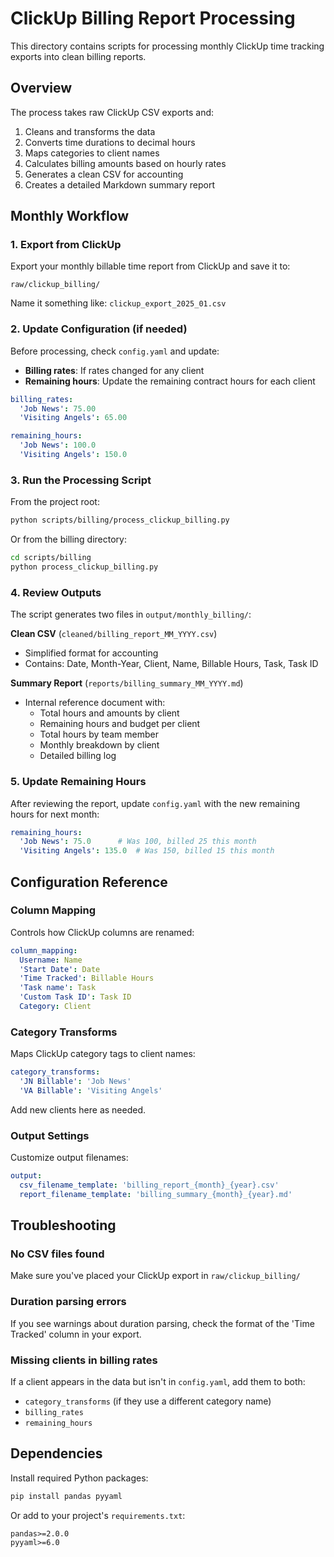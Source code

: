# ClickUp Billing Report Processing

This directory contains scripts for processing monthly ClickUp time tracking exports into clean billing reports.

## Overview

The process takes raw ClickUp CSV exports and:
1. Cleans and transforms the data
2. Converts time durations to decimal hours
3. Maps categories to client names
4. Calculates billing amounts based on hourly rates
5. Generates a clean CSV for accounting
6. Creates a detailed Markdown summary report

## Monthly Workflow

### 1. Export from ClickUp

Export your monthly billable time report from ClickUp and save it to:
```
raw/clickup_billing/
```

Name it something like: `clickup_export_2025_01.csv`

### 2. Update Configuration (if needed)

Before processing, check `config.yaml` and update:

- **Billing rates**: If rates changed for any client
- **Remaining hours**: Update the remaining contract hours for each client

```yaml
billing_rates:
  'Job News': 75.00
  'Visiting Angels': 65.00

remaining_hours:
  'Job News': 100.0
  'Visiting Angels': 150.0
```

### 3. Run the Processing Script

From the project root:
```bash
python scripts/billing/process_clickup_billing.py
```

Or from the billing directory:
```bash
cd scripts/billing
python process_clickup_billing.py
```

### 4. Review Outputs

The script generates two files in `output/monthly_billing/`:

**Clean CSV** (`cleaned/billing_report_MM_YYYY.csv`)
- Simplified format for accounting
- Contains: Date, Month-Year, Client, Name, Billable Hours, Task, Task ID

**Summary Report** (`reports/billing_summary_MM_YYYY.md`)
- Internal reference document with:
  - Total hours and amounts by client
  - Remaining hours and budget per client
  - Total hours by team member
  - Monthly breakdown by client
  - Detailed billing log

### 5. Update Remaining Hours

After reviewing the report, update `config.yaml` with the new remaining hours for next month:

```yaml
remaining_hours:
  'Job News': 75.0      # Was 100, billed 25 this month
  'Visiting Angels': 135.0  # Was 150, billed 15 this month
```

## Configuration Reference

### Column Mapping

Controls how ClickUp columns are renamed:

```yaml
column_mapping:
  Username: Name
  'Start Date': Date
  'Time Tracked': Billable Hours
  'Task name': Task
  'Custom Task ID': Task ID
  Category: Client
```

### Category Transforms

Maps ClickUp category tags to client names:

```yaml
category_transforms:
  'JN Billable': 'Job News'
  'VA Billable': 'Visiting Angels'
```

Add new clients here as needed.

### Output Settings

Customize output filenames:

```yaml
output:
  csv_filename_template: 'billing_report_{month}_{year}.csv'
  report_filename_template: 'billing_summary_{month}_{year}.md'
```

## Troubleshooting

### No CSV files found

Make sure you've placed your ClickUp export in `raw/clickup_billing/`

### Duration parsing errors

If you see warnings about duration parsing, check the format of the 'Time Tracked' column in your export.

### Missing clients in billing rates

If a client appears in the data but isn't in `config.yaml`, add them to both:
- `category_transforms` (if they use a different category name)
- `billing_rates`
- `remaining_hours`

## Dependencies

Install required Python packages:

```bash
pip install pandas pyyaml
```

Or add to your project's `requirements.txt`:
```
pandas>=2.0.0
pyyaml>=6.0
```
